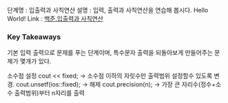 단계명 : 입출력과 사칙연산
설명 : 입력, 출력과 사칙연산을 연습해 봅시다. Hello World!
Link : [백준.입출력과 사칙연산](https://www.acmicpc.net/step/1)

### Key Takeaways

기본 입력 출력으로 문제를 푸는 단계이며, 특수문자 출력을 되돌아보게 만들어주는 문제가 몇개가 있다.

소수점 설정
cout << fixed; -> 소수점 이하의 자릿수만 출력범위 설정할수 있도록 변경.
cout.unsetf(ios::fixed); -> 해제
cout.precision(n); -> 가장 큰 자리수(정수+소수 출력범위)부터 n자리를 출력